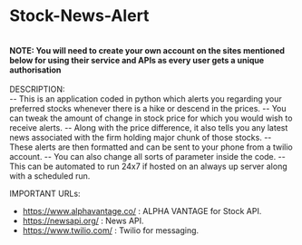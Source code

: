# Stock-News-Alert
</br>
<b>NOTE: You will need to create your own account on the sites mentioned below for using their service and APIs as every user gets a unique authorisation</b></br>
</br>
DESCRIPTION: </br>
-- This is an application coded in python which alerts you regarding your preferred stocks whenever there is a hike or descend in the prices.
-- You can tweak the amount of change in stock price for which you would wish to receive alerts.
-- Along with the price difference, it also tells you any latest news associated with the firm holding major chunk of those stocks.
-- These alerts are then formatted and can be sent to your phone from a twilio account.
-- You can also change all sorts of parameter inside the code.
-- This can be automated to run 24x7 if hosted on an always up server along with a scheduled run.

IMPORTANT URLs:</br>
- https://www.alphavantage.co/ : ALPHA VANTAGE for Stock API. </br>
- https://newsapi.org/ : News API.</br>
- https://www.twilio.com/ : Twilio for messaging.</br>
